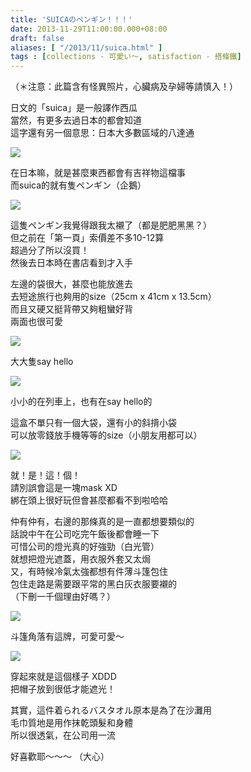 ```yaml
---
title: 'SUICAのペンギン！！！'
date: 2013-11-29T11:00:00.000+08:00
draft: false
aliases: [ "/2013/11/suica.html" ]
tags : [collections - 可愛い〜, satisfaction - 搭條鐵]
---
```


（＊注意：此篇含有怪異照片，心臟病及孕婦等請慎入！）  
  
日文的「suica」是一般譯作西瓜  
當然，有更多去過日本的都會知道  
這字還有另一個意思：日本大多數區域的八達通  

![](/images/suica.jpg)

在日本嘛，就是甚麼東西都會有吉祥物這檔事  
而suica的就有隻ペンギン（企鵝）  

![](/images/suica1.jpg)

這隻ペンギン我覺得跟我太襯了（都是肥肥黑黑？）  
但之前在「第一頁」索價差不多10-12算  
超過分了所以沒買！  
然後去日本時在書店看到才入手  
  
左邊的袋很大，甚麼也能放進去  
去短途旅行也夠用的size（25cm x 41cm x 13.5cm）  
而且又硬又挺背帶又夠粗蠻好背  
兩面也很可愛  

![](/images/suica2.jpg)

大大隻say hello  

![](/images/suica3.jpg)

小小的在列車上，也有在say hello的  
  
這盒不單只有一個大袋，還有小的斜揹小袋  
可以放零錢放手機等等的size（小朋友用都可以）  

![](/images/suica4.jpg)

就！是！這！個！  
請別誤會這是一塊mask XD  
綁在頭上很好玩但會甚麼都看不到啦哈哈  
  
仲有仲有，右邊的那條真的是一直都想要類似的  
話說中午在公司吃完午飯後都會睡一下  
可惜公司的燈光真的好強勁（白光管）  
就想把燈光遮蓋，用衣服外套又太焗  
又，有時候冷氣太強都想有件薄斗篷包住  
包住走路是需要跟平常的黑白灰衣服要襯的  
（下刪一千個理由好嗎？）  

![](/images/suica5.jpg)

斗篷角落有這牌，可愛可愛～  

![](/images/suica6.jpg)

穿起來就是這個樣子 XDDD  
把帽子放到很低才能遮光！  
  
其實，這件着られるバスタオル原本是為了在沙灘用  
毛巾質地是用作抹乾頭髮和身體  
所以很透氣，在公司用一流  
  
  
好喜歡耶～～～ （大心）
